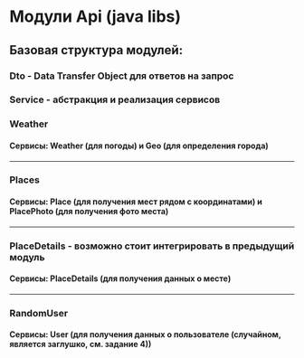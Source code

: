 # Модули Api (java libs)

## Базовая структура модулей:
### Dto - Data Transfer Object для ответов на запрос
### Service - абстракция и реализация сервисов

### Weather
#### Сервисы: Weather (для погоды) и Geo (для определения города)

---

### Places
#### Сервисы: Place (для получения мест рядом с координатами) и PlacePhoto (для получения фото места)

---

### PlaceDetails - возможно стоит интегрировать в предыдущий модуль
#### Сервисы: PlaceDetails (для получения данных о месте)

---

### RandomUser
#### Сервисы: User (для получения данных о пользователе (случайном, является заглушко, см. задание 4))